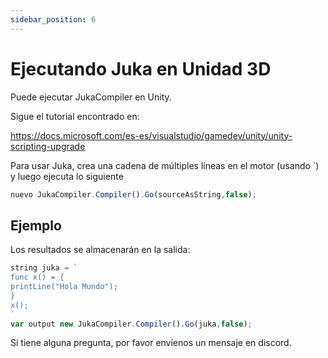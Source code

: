 ```yaml
---
sidebar_position: 6
---
```


# Ejecutando Juka en Unidad 3D

Puede ejecutar JukaCompiler en Unity.

Sigue el tutorial encontrado en:

https://docs.microsoft.com/es-es/visualstudio/gamedev/unity/unity-scripting-upgrade

Para usar Juka, crea una cadena de múltiples líneas en el motor (usando `) y luego ejecuta lo siguiente

```jsx
nuevo JukaCompiler.Compiler().Go(sourceAsString,false);
```

## Ejemplo

Los resultados se almacenarán en la salida:

```jsx
string juka = `
func x() = {
printLine("Hola Mundo");
}
x();
`
var output new JukaCompiler.Compiler().Go(juka,false);
```

Si tiene alguna pregunta, por favor envíenos un mensaje en discord.